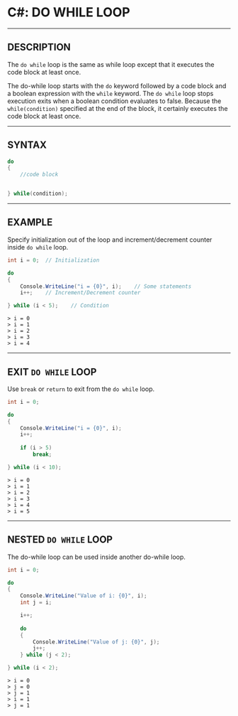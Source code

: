# C#: DO WHILE LOOP


---


## DESCRIPTION

The `do while` loop is the same as while loop except that it executes the code block at least once.

The do-while loop starts with the `do` keyword followed by a code block and a boolean expression with the `while` keyword. The `do while` loop stops execution exits when a boolean condition evaluates to false. Because the `while(condition)` specified at the end of the block, it certainly executes the code block at least once.


---


## SYNTAX

```cs
do
{
    //code block


} while(condition);
```


---


## EXAMPLE

Specify initialization out of the loop and increment/decrement counter inside `do while` loop.

```cs
int i = 0;  // Initialization

do
{
    Console.WriteLine("i = {0}", i);    // Some statements
    i++;    // Increment/Decrement counter

} while (i < 5);    // Condition
```
```
> i = 0
> i = 1
> i = 2
> i = 3
> i = 4
```


---


## EXIT `DO WHILE` LOOP

Use `break` or `return` to exit from the `do while` loop.

```cs
int i = 0;

do
{
    Console.WriteLine("i = {0}", i);
    i++;
    
    if (i > 5)
        break;

} while (i < 10);
```
```
> i = 0
> i = 1
> i = 2
> i = 3
> i = 4
> i = 5 
```


---


## NESTED `DO WHILE` LOOP

The do-while loop can be used inside another do-while loop.

```cs
int i = 0;

do
{
    Console.WriteLine("Value of i: {0}", i);
    int j = i;

    i++;
                
    do
    {
        Console.WriteLine("Value of j: {0}", j);
        j++;
    } while (j < 2);

} while (i < 2);
```
```
> i = 0
> j = 0
> j = 1
> i = 1
> j = 1 
```